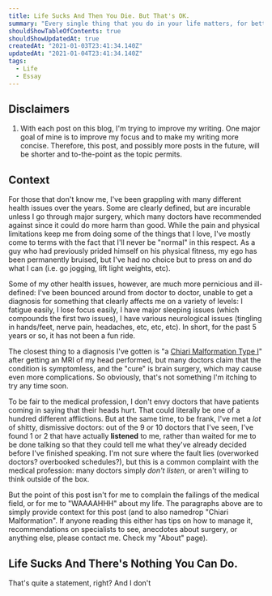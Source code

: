 ```yaml
---
title: Life Sucks And Then You Die. But That's OK.
summary: "Every single thing that you do in your life matters, for better or worse. Find significance in your struggles, and bask in the moments of joy."
shouldShowTableOfContents: true
shouldShowUpdatedAt: true
createdAt: "2021-01-03T23:41:34.140Z"
updatedAt: "2021-01-04T23:41:34.140Z"
tags: 
  - Life
  - Essay
---
```


## Disclaimers
1. With each post on this blog, I'm trying to improve my writing. One major goal of mine is to improve my focus and to make my writing more concise. Therefore, this post, and possibly more posts in the future, will be shorter and to-the-point as the topic permits.

## Context
For those that don't know me, I've been grappling with many different health issues over the years. Some are clearly defined, but are incurable unless I go through major surgery, which many doctors have recommended against since it could do more harm than good. While the pain and physical limitations keep me from doing some of the things that I love, I've mostly come to terms with the fact that I'll never be "normal" in this respect. As a guy who had previously prided himself on his physical fitness, my ego has been permanently bruised, but I've had no choice but to press on and do what I can (i.e. go jogging, lift light weights, etc).

Some of my other health issues, however, are much more pernicious and ill-defined: I've been bounced around from doctor to doctor, unable to get a diagnosis for something that clearly affects me on a variety of levels: I fatigue easily, I lose focus easily, I have major sleeping issues (which compounds the first two issues), I have various neurological issues (tingling in hands/feet, nerve pain, headaches, etc, etc, etc). In short, for the past 5 years or so, it has not been a fun ride.

The closest thing to a diagnosis I've gotten is "a [Chiari Malformation Type I](https://www.mayoclinic.org/diseases-conditions/chiari-malformation/symptoms-causes/syc-20354010)" after getting an MRI of my head performed, but many doctors claim that the condition is symptomless, and the "cure" is brain surgery, which may cause even more complications. So obviously, that's not something I'm itching to try any time soon.

To be fair to the medical profession, I don't envy doctors that have patients coming in saying that their heads hurt. That could literally be one of a hundred different afflictions. But at the same time, to be frank, I've met a *lot* of shitty, dismissive doctors: out of the 9 or 10 doctors that I've seen, I've found 1 or 2 that have actually **listened** to me, rather than waited for me to be done talking so that they could tell me what they've already decided before I've finished speaking. I'm not sure where the fault lies (overworked doctors? overbooked schedules?), but this is a common complaint with the medical profession: many doctors simply *don't listen*, or aren't willing to think outside of the box.

But the point of this post isn't for me to complain the failings of the medical field, or for me to "WAAAAHHH" about my life. The paragraphs above are to simply provide context for this post (and to also namedrop "Chiari Malformation". If anyone reading this either has tips on how to manage it, recommendations on specialists to see, anecdotes about surgery, or anything else, please contact me. Check my "About" page).

## Life Sucks And There's Nothing You Can Do.
That's quite a statement, right? And I don't



